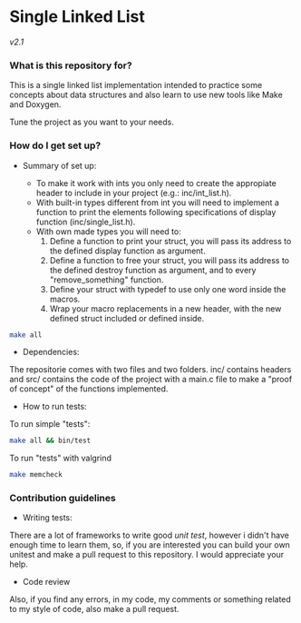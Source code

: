 # Single Linked List #
*v2.1*


### What is this repository for? ###

 This is a single linked list implementation intended to practice some concepts about data structures and also learn to use new tools like Make and Doxygen.
 
 Tune the project as you want to your needs.


### How do I get set up? ###

* Summary of set up:

    - To make it work with ints you only need to create the appropiate header to include in your project (e.g.: inc/int_list.h).
    - With built-in types different from int you will need to implement a function to print the elements following specifications of display function (inc/single_list.h).
    - With own made types you will need to:
        1. Define a function to print your struct, you will pass its address to the defined display function as argument.
        2. Define a function to free your struct, you will pass its address to the defined destroy function as argument, and to every "remove_something" function.
        3. Define your struct with typedef to use only one word inside the macros.
        4. Wrap your macro replacements in a new header, with the new defined struct included or defined inside.

```bash
make all
```
* Dependencies:

The repositorie comes with two files and two folders. inc/ contains headers and src/ contains the code of the project with a main.c file to make a "proof of concept" of the functions implemented.

* How to run tests:

To run simple "tests":
```bash
make all && bin/test
```
To run "tests" with valgrind
```bash
make memcheck
```


### Contribution guidelines ###

* Writing tests:

There are a lot of frameworks to write good *unit test*, however i didn't have enough time to learn them, so, if you are interested you can build your own unitest and make a pull request to this repository. I would appreciate your help.
* Code review

Also, if you find any errors, in my code, my comments or something related to my style of code, also make a pull request. 
